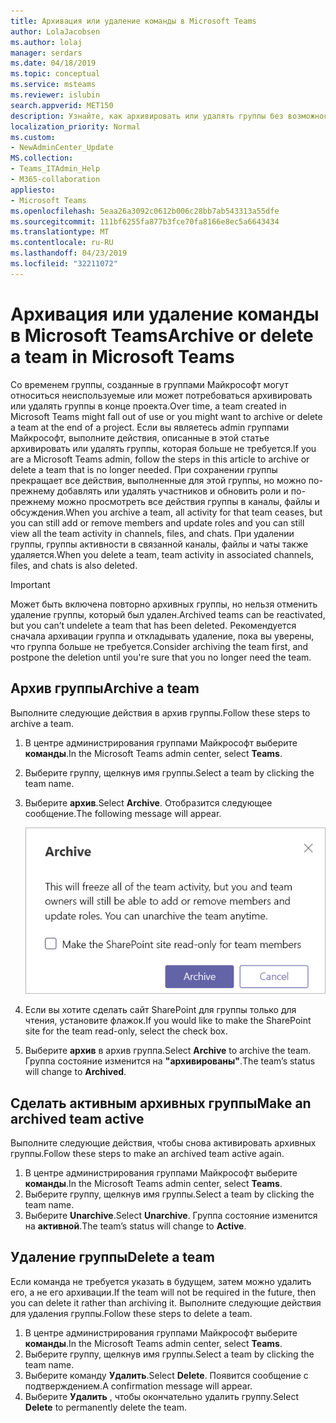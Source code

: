 ```yaml
---
title: Архивация или удаление команды в Microsoft Teams
author: LolaJacobsen
ms.author: lolaj
manager: serdars
ms.date: 04/18/2019
ms.topic: conceptual
ms.service: msteams
ms.reviewer: islubin
search.appverid: MET150
description: Узнайте, как архивировать или удалять группы без возможности восстановления.
localization_priority: Normal
ms.custom:
- NewAdminCenter_Update
MS.collection:
- Teams_ITAdmin_Help
- M365-collaboration
appliesto:
- Microsoft Teams
ms.openlocfilehash: 5eaa26a3092c0612b006c28bb7ab543313a55dfe
ms.sourcegitcommit: 111bf6255fa877b3fce70fa8166e8ec5a6643434
ms.translationtype: MT
ms.contentlocale: ru-RU
ms.lasthandoff: 04/23/2019
ms.locfileid: "32211072"
---
```

<a name="archive-or-delete-a-team-in-microsoft-teams"></a><span data-ttu-id="a5881-103">Архивация или удаление команды в Microsoft Teams</span><span class="sxs-lookup"><span data-stu-id="a5881-103">Archive or delete a team in Microsoft Teams</span></span>
===========================================

<span data-ttu-id="a5881-104">Со временем группы, созданные в группами Майкрософт могут относиться неиспользуемые или может потребоваться архивировать или удалять группы в конце проекта.</span><span class="sxs-lookup"><span data-stu-id="a5881-104">Over time, a team created in Microsoft Teams might fall out of use or you might want to archive or delete a team at the end of a project.</span></span> <span data-ttu-id="a5881-105">Если вы являетесь admin группами Майкрософт, выполните действия, описанные в этой статье архивировать или удалять группы, которая больше не требуется.</span><span class="sxs-lookup"><span data-stu-id="a5881-105">If you are a Microsoft Teams admin, follow the steps in this article to archive or delete a team that is no longer needed.</span></span> <span data-ttu-id="a5881-106">При сохранении группы прекращает все действия, выполненные для этой группы, но можно по-прежнему добавлять или удалять участников и обновить роли и по-прежнему можно просмотреть все действия группы в каналы, файлы и обсуждения.</span><span class="sxs-lookup"><span data-stu-id="a5881-106">When you archive a team, all activity for that team ceases, but you can still add or remove members and update roles and you can still view all the team activity in channels, files, and chats.</span></span> <span data-ttu-id="a5881-107">При удалении группы, группы активности в связанной каналы, файлы и чаты также удаляется.</span><span class="sxs-lookup"><span data-stu-id="a5881-107">When you delete a team, team activity in associated channels, files, and chats is also deleted.</span></span> 

> [!IMPORTANT]
> <span data-ttu-id="a5881-108">Может быть включена повторно архивных группы, но нельзя отменить удаление группы, который был удален.</span><span class="sxs-lookup"><span data-stu-id="a5881-108">Archived teams can be reactivated, but you can’t undelete a team that has been deleted.</span></span> <span data-ttu-id="a5881-109">Рекомендуется сначала архивации группа и откладывать удаление, пока вы уверены, что группа больше не требуется.</span><span class="sxs-lookup"><span data-stu-id="a5881-109">Consider archiving the team first, and postpone the deletion until you're sure that you no longer need the team.</span></span>

## <a name="archive-a-team"></a><span data-ttu-id="a5881-110">Архив группы</span><span class="sxs-lookup"><span data-stu-id="a5881-110">Archive a team</span></span>

<span data-ttu-id="a5881-111">Выполните следующие действия в архив группы.</span><span class="sxs-lookup"><span data-stu-id="a5881-111">Follow these steps to archive a team.</span></span>

1. <span data-ttu-id="a5881-112">В центре администрирования группами Майкрософт выберите **команды**.</span><span class="sxs-lookup"><span data-stu-id="a5881-112">In the Microsoft Teams admin center, select **Teams**.</span></span>
2. <span data-ttu-id="a5881-113">Выберите группу, щелкнув имя группы.</span><span class="sxs-lookup"><span data-stu-id="a5881-113">Select a team by clicking the team name.</span></span>
3. <span data-ttu-id="a5881-114">Выберите **архив**.</span><span class="sxs-lookup"><span data-stu-id="a5881-114">Select **Archive**.</span></span> <span data-ttu-id="a5881-115">Отобразится следующее сообщение.</span><span class="sxs-lookup"><span data-stu-id="a5881-115">The following message will appear.</span></span>

    ![Снимок экрана с группами архива сообщений](media/teams-archive-message.png)

4. <span data-ttu-id="a5881-117">Если вы хотите сделать сайт SharePoint для группы только для чтения, установите флажок.</span><span class="sxs-lookup"><span data-stu-id="a5881-117">If you would like to make the SharePoint site for the team read-only, select the check box.</span></span>
5. <span data-ttu-id="a5881-118">Выберите **архив** в архив группа.</span><span class="sxs-lookup"><span data-stu-id="a5881-118">Select **Archive** to archive the team.</span></span> <span data-ttu-id="a5881-119">Группа состояние изменится на **"архивированы"**.</span><span class="sxs-lookup"><span data-stu-id="a5881-119">The team’s status will change to **Archived**.</span></span>

## <a name="make-an-archived-team-active"></a><span data-ttu-id="a5881-120">Сделать активным архивных группы</span><span class="sxs-lookup"><span data-stu-id="a5881-120">Make an archived team active</span></span>

<span data-ttu-id="a5881-121">Выполните следующие действия, чтобы снова активировать архивных группы.</span><span class="sxs-lookup"><span data-stu-id="a5881-121">Follow these steps to make an archived team active again.</span></span>

1. <span data-ttu-id="a5881-122">В центре администрирования группами Майкрософт выберите **команды**.</span><span class="sxs-lookup"><span data-stu-id="a5881-122">In the Microsoft Teams admin center, select **Teams**.</span></span>
2. <span data-ttu-id="a5881-123">Выберите группу, щелкнув имя группы.</span><span class="sxs-lookup"><span data-stu-id="a5881-123">Select a team by clicking the team name.</span></span>
3. <span data-ttu-id="a5881-124">Выберите **Unarchive**.</span><span class="sxs-lookup"><span data-stu-id="a5881-124">Select **Unarchive**.</span></span> <span data-ttu-id="a5881-125">Группа состояние изменится на **активной**.</span><span class="sxs-lookup"><span data-stu-id="a5881-125">The team’s status will change to **Active**.</span></span>

## <a name="delete-a-team"></a><span data-ttu-id="a5881-126">Удаление группы</span><span class="sxs-lookup"><span data-stu-id="a5881-126">Delete a team</span></span>

<span data-ttu-id="a5881-127">Если команда не требуется указать в будущем, затем можно удалить его, а не его архивации.</span><span class="sxs-lookup"><span data-stu-id="a5881-127">If the team will not be required in the future, then you can delete it rather than archiving it.</span></span> <span data-ttu-id="a5881-128">Выполните следующие действия для удаления группы.</span><span class="sxs-lookup"><span data-stu-id="a5881-128">Follow these steps to delete a team.</span></span>

1.  <span data-ttu-id="a5881-129">В центре администрирования группами Майкрософт выберите **команды**.</span><span class="sxs-lookup"><span data-stu-id="a5881-129">In the Microsoft Teams admin center, select **Teams**.</span></span>
2.  <span data-ttu-id="a5881-130">Выберите группу, щелкнув имя группы.</span><span class="sxs-lookup"><span data-stu-id="a5881-130">Select a team by clicking the team name.</span></span>
3.  <span data-ttu-id="a5881-131">Выберите команду **Удалить**.</span><span class="sxs-lookup"><span data-stu-id="a5881-131">Select **Delete**.</span></span> <span data-ttu-id="a5881-132">Появится сообщение с подтверждением.</span><span class="sxs-lookup"><span data-stu-id="a5881-132">A confirmation message will appear.</span></span>
4.  <span data-ttu-id="a5881-133">Выберите **Удалить** , чтобы окончательно удалить группу.</span><span class="sxs-lookup"><span data-stu-id="a5881-133">Select **Delete** to permanently delete the team.</span></span>



